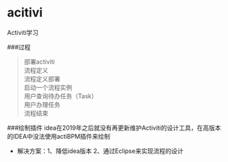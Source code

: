 # acitivi
Activiti学习

###过程
> 部署activiti  
> 流程定义  
> 流程定义部署  
> 启动一个流程实例  
> 用户查询待办任务（Task）  
> 用户办理任务  
> 流程结束

###绘制插件
idea在2019年之后就没有再更新维护Activiti的设计工具，在高版本的IDEA中没法使用actiBPM插件来绘制  
- 解决方案：1、降低idea版本 2、通过Eclipse来实现流程的设计